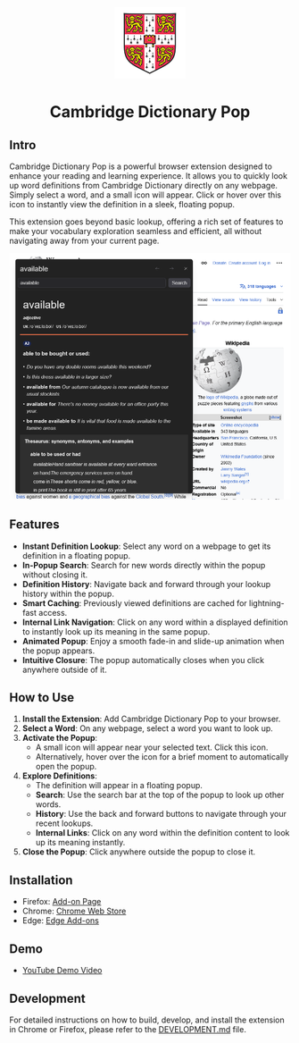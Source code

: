 <div align="center">
<img src="public/icon-128.png" alt="Cambridge Dictionary Pop Logo"/>
<h1> Cambridge Dictionary Pop</h1>

</div>

## Intro
Cambridge Dictionary Pop is a powerful browser extension designed to enhance your reading and learning experience. It allows you to quickly look up word definitions from Cambridge Dictionary directly on any webpage. Simply select a word, and a small icon will appear. Click or hover over this icon to instantly view the definition in a sleek, floating popup.

This extension goes beyond basic lookup, offering a rich set of features to make your vocabulary exploration seamless and efficient, all without navigating away from your current page.

<img src="assets/available.png" alt="Screenshot: word available"/>

## Features
*   **Instant Definition Lookup**: Select any word on a webpage to get its definition in a floating popup.
*   **In-Popup Search**: Search for new words directly within the popup without closing it.
*   **Definition History**: Navigate back and forward through your lookup history within the popup.
*   **Smart Caching**: Previously viewed definitions are cached for lightning-fast access.
*   **Internal Link Navigation**: Click on any word within a displayed definition to instantly look up its meaning in the same popup.
*   **Animated Popup**: Enjoy a smooth fade-in and slide-up animation when the popup appears.
*   **Intuitive Closure**: The popup automatically closes when you click anywhere outside of it.

## How to Use
1.  **Install the Extension**: Add Cambridge Dictionary Pop to your browser.
2.  **Select a Word**: On any webpage, select a word you want to look up.
3.  **Activate the Popup**:
    *   A small icon will appear near your selected text. Click this icon.
    *   Alternatively, hover over the icon for a brief moment to automatically open the popup.
4.  **Explore Definitions**:
    *   The definition will appear in a floating popup.
    *   **Search**: Use the search bar at the top of the popup to look up other words.
    *   **History**: Use the back and forward buttons to navigate through your recent lookups.
    *   **Internal Links**: Click on any word within the definition content to look up its meaning instantly.
5.  **Close the Popup**: Click anywhere outside the popup to close it.

## Installation

*   Firefox: [Add-on Page](https://addons.mozilla.org/en-US/firefox/addon/cambridge-dictionary-pop)
*   Chrome: [Chrome Web Store](https://chromewebstore.google.com/detail/cambridge-dictionary-pop/gepbilmfhpebnaaeekkeeflahacdgcid)
*   Edge: [Edge Add-ons](https://microsoftedge.microsoft.com/addons/detail/cambridge-dictionary-pop/onmipdkoojocedlpjlhgbmjhidbffddn)

## Demo

*   [YouTube Demo Video](https://youtu.be/VkYkZPRt1xM)

## Development

For detailed instructions on how to build, develop, and install the extension in Chrome or Firefox, please refer to the [DEVELOPMENT.md](DEVELOPMENT.md) file.